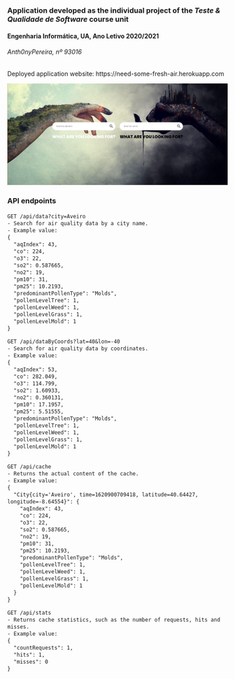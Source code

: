 
### Application developed as the individual project of the *Teste & Qualidade de Software* course unit
#### Engenharia Informática, UA, Ano Letivo 2020/2021
###### Anth0nyPereira, nº 93016


<p align="center">
  <p>Deployed application website: https://need-some-fresh-air.herokuapp.com </p>
  <img src="cover.png">
</p>

### API endpoints

```
GET /api/data?city=Aveiro
- Search for air quality data by a city name.
- Example value:
{
  "aqIndex": 43,
  "co": 224,
  "o3": 22,
  "so2": 0.587665,
  "no2": 19,
  "pm10": 31,
  "pm25": 10.2193,
  "predominantPollenType": "Molds",
  "pollenLevelTree": 1,
  "pollenLevelWeed": 1,
  "pollenLevelGrass": 1,
  "pollenLevelMold": 1
}
```

```
GET /api/dataByCoords?lat=40&lon=-40
- Search for air quality data by coordinates.
- Example value:
{
  "aqIndex": 53,
  "co": 282.049,
  "o3": 114.799,
  "so2": 1.60933,
  "no2": 0.360131,
  "pm10": 17.1957,
  "pm25": 5.51555,
  "predominantPollenType": "Molds",
  "pollenLevelTree": 1,
  "pollenLevelWeed": 1,
  "pollenLevelGrass": 1,
  "pollenLevelMold": 1
}
```

```
GET /api/cache
- Returns the actual content of the cache.
- Example value:
{
  "City{city='Aveiro', time=1620900709418, latitude=40.64427, longitude=-8.64554}": {
    "aqIndex": 43,
    "co": 224,
    "o3": 22,
    "so2": 0.587665,
    "no2": 19,
    "pm10": 31,
    "pm25": 10.2193,
    "predominantPollenType": "Molds",
    "pollenLevelTree": 1,
    "pollenLevelWeed": 1,
    "pollenLevelGrass": 1,
    "pollenLevelMold": 1
  }
}
```

```
GET /api/stats
- Returns cache statistics, such as the number of requests, hits and misses.
- Example value:
{
  "countRequests": 1,
  "hits": 1,
  "misses": 0
}
```
